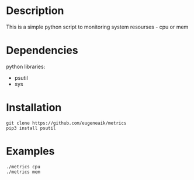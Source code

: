 # Description
This is a simple python script to monitoring system resourses - cpu or mem
# Dependencies
python libraries:
* psutil
* sys
# Installation
    git clone https://github.com/eugeneaik/metrics
    pip3 install psutil
# Examples
    ./metrics cpu
    ./metrics mem
